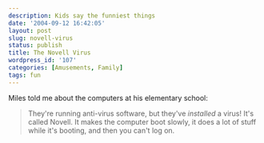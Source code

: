 ```yaml
---
description: Kids say the funniest things
date: '2004-09-12 16:42:05'
layout: post
slug: novell-virus
status: publish
title: The Novell Virus
wordpress_id: '107'
categories: [Amusements, Family]
tags: fun
---
```


Miles told me about the computers at his elementary school:

> They're running anti-virus software, but they've _installed_ a virus!  It's called Novell.  It makes the computer boot slowly, it does a lot of stuff while it's booting, and then you can't log on.
